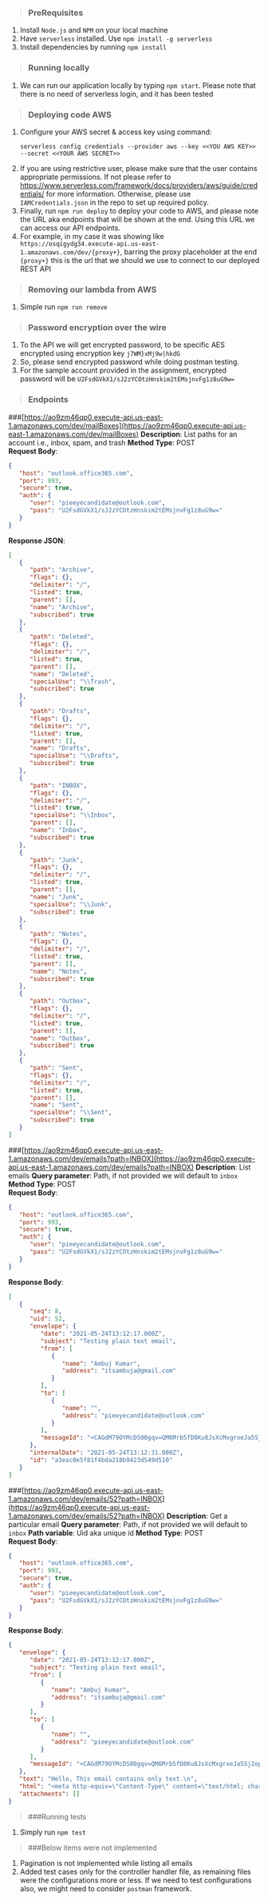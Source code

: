 >### PreRequisites
1. Install `Node.js` and `NPM` on your local machine
2. Have `serverless` installed. Use `npm install -g serverless`
3. Install dependencies by running `npm install`

>### Running locally
1. We can run our application locally by typing `npm start`. Please note that there is no need of serverless login, and it has been tested

>### Deploying code AWS
1. Configure your AWS secret & access key using command:
    ```shell
    serverless config credentials --provider aws --key <<YOU AWS KEY>> --secret <<YOUR AWS SECRET>>
    ```
2. If you are using restrictive user, please make sure that the user contains appropriate permissions. If not please refer to https://www.serverless.com/framework/docs/providers/aws/guide/credentials/ for more information.
   Otherwise, please use `IAMCredentials.json` in the repo to set up required policy.
3. Finally, run `npm run deploy` to deploy your code to AWS, and please note the URL aka endpoints that will be shown at the end. Using this URL we can access our API endpoints.
4. For example, in my case it was showing like ` https://osqigydg34.execute-api.us-east-1.amazonaws.com/dev/{proxy+}`, barring the proxy placeholder at the end `{proxy+}` this is the url that we should we use to connect to our deployed REST API

>### Removing our lambda from AWS
1. Simple run `npm run remove`

>### Password encryption over the wire
1. To the API we will get encrypted password, to be specific AES encrypted using encryption key `j7WM}xMj9w|hkdG`
2. So, please send encrypted password while doing postman testing.
3. For the sample account provided in the assignment, encrypted password will be `U2FsdGVkX1/sJ2zYCOtzHnskim2tEMsjnvFg1z8uG9w=`

>### Endpoints
###[https://ao9zm46qp0.execute-api.us-east-1.amazonaws.com/dev/mailBoxes](https://ao9zm46qp0.execute-api.us-east-1.amazonaws.com/dev/mailBoxes)
**Description**: List paths for an account i.e., inbox, spam, and trash
**Method Type**: POST  
**Request Body**:  
```json
{
   "host": "outlook.office365.com",
   "port": 993,
   "secure": true,
   "auth": {
      "user": "pieeyecandidate@outlook.com",
      "pass": "U2FsdGVkX1/sJ2zYCOtzHnskim2tEMsjnvFg1z8uG9w="
   }
}
```
**Response JSON**:
```json
[
   {
      "path": "Archive",
      "flags": {},
      "delimiter": "/",
      "listed": true,
      "parent": [],
      "name": "Archive",
      "subscribed": true
   },
   {
      "path": "Deleted",
      "flags": {},
      "delimiter": "/",
      "listed": true,
      "parent": [],
      "name": "Deleted",
      "specialUse": "\\Trash",
      "subscribed": true
   },
   {
      "path": "Drafts",
      "flags": {},
      "delimiter": "/",
      "listed": true,
      "parent": [],
      "name": "Drafts",
      "specialUse": "\\Drafts",
      "subscribed": true
   },
   {
      "path": "INBOX",
      "flags": {},
      "delimiter": "/",
      "listed": true,
      "specialUse": "\\Inbox",
      "parent": [],
      "name": "Inbox",
      "subscribed": true
   },
   {
      "path": "Junk",
      "flags": {},
      "delimiter": "/",
      "listed": true,
      "parent": [],
      "name": "Junk",
      "specialUse": "\\Junk",
      "subscribed": true
   },
   {
      "path": "Notes",
      "flags": {},
      "delimiter": "/",
      "listed": true,
      "parent": [],
      "name": "Notes",
      "subscribed": true
   },
   {
      "path": "Outbox",
      "flags": {},
      "delimiter": "/",
      "listed": true,
      "parent": [],
      "name": "Outbox",
      "subscribed": true
   },
   {
      "path": "Sent",
      "flags": {},
      "delimiter": "/",
      "listed": true,
      "parent": [],
      "name": "Sent",
      "specialUse": "\\Sent",
      "subscribed": true
   }
]
```
###[https://ao9zm46qp0.execute-api.us-east-1.amazonaws.com/dev/emails?path=INBOX](https://ao9zm46qp0.execute-api.us-east-1.amazonaws.com/dev/emails?path=INBOX)
**Description**: List emails
**Query parameter**: Path, if not provided we will default to `inbox`
**Method Type**: POST  
**Request Body**:
```json
{
   "host": "outlook.office365.com",
   "port": 993,
   "secure": true,
   "auth": {
      "user": "pieeyecandidate@outlook.com",
      "pass": "U2FsdGVkX1/sJ2zYCOtzHnskim2tEMsjnvFg1z8uG9w="
   }
}
```
**Response Body**:
```json
[
   {
      "seq": 8,
      "uid": 52,
      "envelope": {
         "date": "2021-05-24T13:12:17.000Z",
         "subject": "Testing plain text email",
         "from": [
            {
               "name": "Ambuj Kumar",
               "address": "itsambuja@gmail.com"
            }
         ],
         "to": [
            {
               "name": "",
               "address": "pieeyecandidate@outlook.com"
            }
         ],
         "messageId": "<CAGdM79OYMcDS00gqv=QM6Mrb5fD8Ku8JsXcMxgrxeJa5Sj2opA@mail.gmail.com>"
      },
      "internalDate": "2021-05-24T13:12:31.000Z",
      "id": "a3eac0e5f81f4bda218b9423d549d510"
   }
]
```

###[https://ao9zm46qp0.execute-api.us-east-1.amazonaws.com/dev/emails/52?path=INBOX](https://ao9zm46qp0.execute-api.us-east-1.amazonaws.com/dev/emails/52?path=INBOX)
**Description**: Get a particular email
**Query parameter**: Path, if not provided we will default to `inbox`
**Path variable**: Uid aka unique id
**Method Type**: POST  
**Request Body**:
```json
{
   "host": "outlook.office365.com",
   "port": 993,
   "secure": true,
   "auth": {
      "user": "pieeyecandidate@outlook.com",
      "pass": "U2FsdGVkX1/sJ2zYCOtzHnskim2tEMsjnvFg1z8uG9w="
   }
}
```
**Response Body**:
```json
{
   "envelope": {
      "date": "2021-05-24T13:12:17.000Z",
      "subject": "Testing plain text email",
      "from": [
         {
            "name": "Ambuj Kumar",
            "address": "itsambuja@gmail.com"
         }
      ],
      "to": [
         {
            "name": "",
            "address": "pieeyecandidate@outlook.com"
         }
      ],
      "messageId": "<CAGdM79OYMcDS00gqv=QM6Mrb5fD8Ku8JsXcMxgrxeJa5Sj2opA@mail.gmail.com>"
   },
   "text": "Hello, This email contains only text.\n",
   "html": "<meta http-equiv=\"Content-Type\" content=\"text/html; charset=utf-8\"><div dir=\"ltr\">Hello, This email contains only text.</div>\n",
   "attachments": []
}
```

>###Running tests
1. Simply run `npm test`

>###Below items were not implemented
1. Pagination is not implemented while listing all emails
2. Added test cases only for the controller handler file, as remaining files were the configurations more or less. If we need to test configurations also, we might need to consider `postman` framework.
